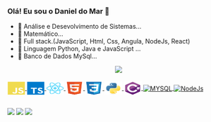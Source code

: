 ### Olá! Eu sou o Daniel do Mar 👋

- 🌱 Análise e Desevolvimento de Sistemas...
- 🌱 Matemático...
- 🌱 Full stack.(JavaScript, Html, Css, Angula, NodeJs, React)
- 🌱 Linguagem Python, Java e JavaScript ...
- 🌱 Banco de Dados MySql...


<div align="center">
  <a href="https://linkedin.com/in/daniel-ferreira-63654722a ">
  <img height="180em" src="https://github-readme-stats.vercel.app/api?username=danieldomar&show_icons=true&theme=dark&include_all_commits=true&count_private=true"/>
  </div>
<div style="display: inline_block"><br>
  <img align="center" alt="Rafa-Js" height="30" width="40" src="https://raw.githubusercontent.com/devicons/devicon/master/icons/javascript/javascript-plain.svg">
  <img align="center" alt="Rafa-Ts" height="30" width="40" src="https://raw.githubusercontent.com/devicons/devicon/master/icons/typescript/typescript-plain.svg">
  <img align="center" alt="Rafa-React" height="30" width="40" src="https://raw.githubusercontent.com/devicons/devicon/master/icons/react/react-original.svg">
  <img align="center" alt="Rafa-HTML" height="30" width="40" src="https://raw.githubusercontent.com/devicons/devicon/master/icons/html5/html5-original.svg">
  <img align="center" alt="Rafa-CSS" height="30" width="40" src="https://raw.githubusercontent.com/devicons/devicon/master/icons/css3/css3-original.svg">
  <img align="center" alt="Rafa-Python" height="30" width="40" src="https://raw.githubusercontent.com/devicons/devicon/master/icons/python/python-original.svg">
  <img align="center" alt="Rafa-Csharp" height="30" width="40" src="https://raw.githubusercontent.com/devicons/devicon/master/icons/csharp/csharp-original.svg">
  <img align="center" alt="MYSQL" height="30" width="40" src="https://user-images.githubusercontent.com/96265564/166451868-0ec64385-8e0c-44d2-b37d-998a2de10d82.png">
  <img align="center" alt="NodeJs" height="30" width="40" src="https://user-images.githubusercontent.com/96265564/166452033-3bfe63f3-d1f4-4638-9709-00338d127c50.png">
 
</div>
  
  ##
  
  <div> 
   <a href="https://instagram.com/danieldomaroficial" target="_blank"><img src="https://img.shields.io/badge/-Instagram-%23E4405F?style=for-the-badge&logo=instagram&logoColor=white" target="_blank"></a>
  <a href = "mailto:danieldomaroficial@gmail.com"><img src="https://img.shields.io/badge/-Gmail-%23333?style=for-the-badge&logo=gmail&logoColor=white" target="_blank"></a>
  <a href="https://www.linkedin.com/in/daniel-ferreira-63654722a " target="_blank"><img src="https://img.shields.io/badge/-LinkedIn-%230077B5?style=for-the-badge&logo=linkedin&logoColor=white" target="_blank"></a> 
</div>
